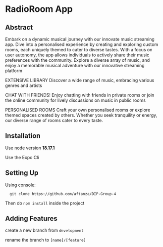 # RadioRoom App

## Abstract

Embark on a dynamic musical journey with our innovate music streaming app. Dive into a personalised experience by creating and exploring
custom rooms, each uniquely themed to cater to diverse tastes. With a focus on user autonomy, the app allows individuals to actively share their music
preferences with the community. Explore a diverse array of music, and enjoy a memorable musical adventure with our innovative streaming platform

EXTENSIVE LIBRARY
Discover a wide range of music, embracing various genres and artists

CHAT WITH FRIENDS!
Enjoy chatting with friends in private rooms or join the online community for lively discussions on music in public rooms

PERSONALISED ROOMS
Craft your own personalised rooms or explore themed spaces created by others.
Whether you seek tranquility or energy, our diverse range of rooms cater to every taste.

## Installation
Use node version **18.17.1**

Use the Expo Cli
## Setting Up
Using console:
```
  git clone https://github.com/aftanza/DIP-Group-4
```

Then do `npm install` inside the project
## Adding Features
create a new branch from `development`

rename the branch to `[name]/[feature]`
